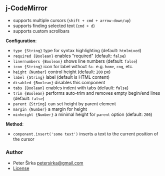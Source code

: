 ## j-CodeMirror

- supports multiple cursors (`shift + cmd + arrow-down/up`)
- supports finding selected text (`cmd + d`)
- supports custom scrollbars

__Configuration__:

- `type {String}` type for syntax highlighting (default: `htmlmixed`)
- `required {Boolean}` enables "required" (default: `false`)
- `linernumbers {Boolean}` shows line numbers (default: `false`)
- `icon {String}` icon for label without `fa-` e.g. `home`, `cog`, etc.
- `height {Number}` control height (default: `200` px)
- `label {String}` label (default is HTML content)
- `disabled {Boolean}` disables this component
- `tabs {Boolean}` enables indent with tabs (default: `false`)
- `trim {Boolean}` performs auto-trim and removes empty begin/end lines (default: `false`)
- `parent {String}` can set height by parent element
- `margin {Number}` a margin for height
- `minheight {Number}` a minimal height for `parent` option (default: `200`)

__Method__:

- `component.insert('some text')` inserts a text to the current position of the cursor

### Author

- Peter Širka <petersirka@gmail.com>
- [License](https://www.totaljs.com/license/)